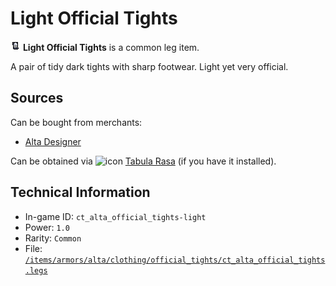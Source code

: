 # Light Official Tights

<img src="https://raw.githubusercontent.com/Ceterai/Enternia/main/items/armors/alta/clothing/official_tights/icon.png" alt="Light Official Tights icon" loading="lazy" height="16px" width="auto" /> **Light Official Tights** is a common leg item.

A pair of tidy dark tights with sharp footwear. Light yet very official.

## Sources

Can be bought from merchants:

- [Alta Designer](https://ceterai.github.io/MyEnternia/Wiki/AltaDesigner)

Can be obtained via <img src="https://steamuserimages-a.akamaihd.net/ugc/263843960696222713/3EC9A7C005541F7D577EBCB8C5736B4EFC9973D6/" alt="icon" width="8" height="12"/> [Tabula Rasa](https://community.playstarbound.com/resources/the-tabula-rasa.3222/) (if you have it installed).

## Technical Information

- In-game ID: `ct_alta_official_tights-light`
- Power: `1.0`
- Rarity: `Common`
- File: [`/items/armors/alta/clothing/official_tights/ct_alta_official_tights.legs`](https://github.com/Ceterai/Enternia/blob/main/items/armors/alta/clothing/official_tights/ct_alta_official_tights.legs)
